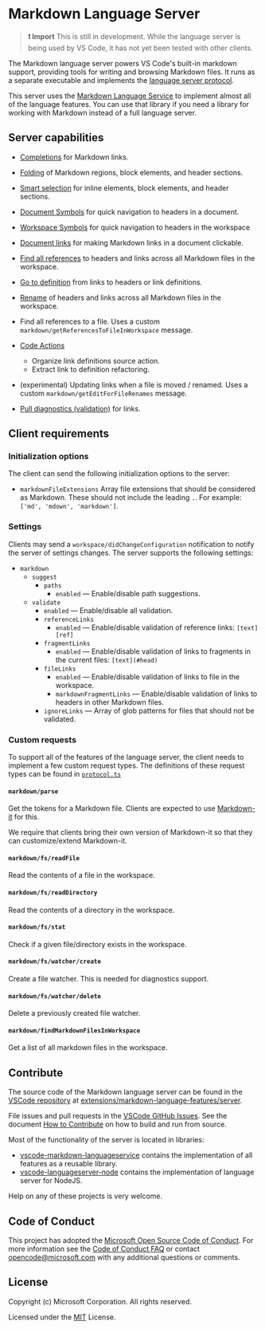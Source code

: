 # Markdown Language Server

> **❗ Import** This is still in development. While the language server is being used by VS Code, it has not yet been tested with other clients.

The Markdown language server powers VS Code's built-in markdown support, providing tools for writing and browsing Markdown files. It runs as a separate executable and implements the [language server protocol](https://microsoft.github.io/language-server-protocol/overview).

This server uses the [Markdown Language Service](https://github.com/microsoft/vscode-markdown-languageservice) to implement almost all of the language features. You can use that library if you need a library for working with Markdown instead of a full language server.


## Server capabilities

- [Completions](https://microsoft.github.io/language-server-protocol/specification#textDocument_completion) for Markdown links.

- [Folding](https://microsoft.github.io/language-server-protocol/specification#textDocument_foldingRange) of Markdown regions, block elements, and header sections.

- [Smart selection](https://microsoft.github.io/language-server-protocol/specifications/lsp/3.17/specification/#textDocument_selectionRange) for inline elements, block elements, and header sections.

- [Document Symbols](https://microsoft.github.io/language-server-protocol/specification#textDocument_documentSymbol) for quick navigation to headers in a document.

- [Workspace Symbols](https://microsoft.github.io/language-server-protocol/specifications/lsp/3.17/specification/#workspace_symbol) for quick navigation to headers in the workspace

- [Document links](https://microsoft.github.io/language-server-protocol/specifications/lsp/3.17/specification/#textDocument_documentLink) for making Markdown links in a document clickable.

- [Find all references](https://microsoft.github.io/language-server-protocol/specifications/lsp/3.17/specification/#textDocument_references) to headers and links across all Markdown files in the workspace.

- [Go to definition](https://microsoft.github.io/language-server-protocol/specifications/lsp/3.17/specification/#textDocument_definition) from links to headers or link definitions.

- [Rename](https://microsoft.github.io/language-server-protocol/specifications/lsp/3.17/specification/#textDocument_rename) of headers and links across all Markdown files in the workspace.

- Find all references to a file. Uses a custom `markdown/getReferencesToFileInWorkspace` message.

- [Code Actions](https://microsoft.github.io/language-server-protocol/specifications/lsp/3.17/specification/#textDocument_codeAction)

	- Organize link definitions source action.
	- Extract link to definition refactoring.

- (experimental) Updating links when a file is moved / renamed. Uses a custom `markdown/getEditForFileRenames` message.

- [Pull diagnostics (validation)](https://microsoft.github.io/language-server-protocol/specifications/lsp/3.17/specification/#textDocument_pullDiagnostics) for links.


## Client requirements

### Initialization options

The client can send the following initialization options to the server:

- `markdownFileExtensions` Array file extensions that should be considered as Markdown. These should not include the leading `.`. For example: `['md', 'mdown', 'markdown']`.

### Settings

Clients may send a `workspace/didChangeConfiguration` notification to notify the server of settings changes.
The server supports the following settings:

- `markdown`
	- `suggest`
		- `paths`
			- `enabled` — Enable/disable path suggestions.
	- `validate`
		- `enabled` — Enable/disable all validation.
		- `referenceLinks`
			- `enabled` — Enable/disable validation of reference links: `[text][ref]`
		- `fragmentLinks`
			- `enabled` — Enable/disable validation of links to fragments in the current files: `[text](#head)`
		- `fileLinks`
			- `enabled` — Enable/disable validation of links to file in the workspace.
			- `markdownFragmentLinks` — Enable/disable validation of links to headers in other Markdown files.
		- `ignoreLinks` — Array of glob patterns for files that should not be validated.

### Custom requests

To support all of the features of the language server, the client needs to implement a few custom request types. The definitions of these request types can be found in [`protocol.ts`](./src/protocol.ts)

#### `markdown/parse`

Get the tokens for a Markdown file. Clients are expected to use [Markdown-it](https://github.com/markdown-it/markdown-it) for this.

We require that clients bring their own version of Markdown-it so that they can customize/extend Markdown-it.

#### `markdown/fs/readFile`

Read the contents of a file in the workspace.

#### `markdown/fs/readDirectory`

Read the contents of a directory in the workspace.

#### `markdown/fs/stat`

Check if a given file/directory exists in the workspace.

#### `markdown/fs/watcher/create`

Create a file watcher. This is needed for diagnostics support.

#### `markdown/fs/watcher/delete`

Delete a previously created file watcher.

#### `markdown/findMarkdownFilesInWorkspace`

Get a list of all markdown files in the workspace.


## Contribute

The source code of the Markdown language server can be found in the [VSCode repository](https://github.com/microsoft/vscode) at [extensions/markdown-language-features/server](https://github.com/microsoft/vscode/tree/master/extensions/markdown-language-features/server).

File issues and pull requests in the [VSCode GitHub Issues](https://github.com/microsoft/vscode/issues). See the document [How to Contribute](https://github.com/microsoft/vscode/wiki/How-to-Contribute) on how to build and run from source.

Most of the functionality of the server is located in libraries:

- [vscode-markdown-languageservice](https://github.com/microsoft/vscode-markdown-languageservice) contains the implementation of all features as a reusable library.
- [vscode-languageserver-node](https://github.com/microsoft/vscode-languageserver-node) contains the implementation of language server for NodeJS.

Help on any of these projects is very welcome.

## Code of Conduct

This project has adopted the [Microsoft Open Source Code of Conduct](https://opensource.microsoft.com/codeofconduct/). For more information see the [Code of Conduct FAQ](https://opensource.microsoft.com/codeofconduct/faq/) or contact [opencode@microsoft.com](mailto:opencode@microsoft.com) with any additional questions or comments.

## License

Copyright (c) Microsoft Corporation. All rights reserved.

Licensed under the [MIT](https://github.com/microsoft/vscode/blob/master/LICENSE.txt) License.


